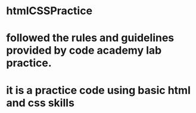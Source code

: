 # htmlCSSPractice
# followed the rules and guidelines provided by code academy lab practice.
# it is a practice code using basic html and css skills
